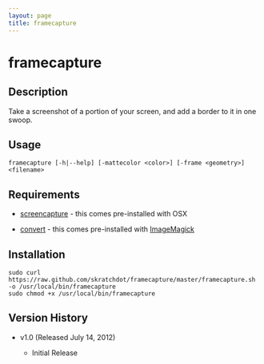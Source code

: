 ```yaml
---
layout: page
title: framecapture
---
```

# framecapture #

## Description ##

Take a screenshot of a portion of your screen, and add
a border to it in one swoop.


## Usage ##

    framecapture [-h|--help] [-mattecolor <color>] [-frame <geometry>] <filename>


## Requirements ##

- [screencapture](http://guides.macrumors.com/screencapture) - this comes pre-installed with OSX

- [convert](http://www.imagemagick.org/script/convert.php) - this comes pre-installed
  with [ImageMagick](http://www.imagemagick.org/)


## Installation ##

    sudo curl https://raw.github.com/skratchdot/framecapture/master/framecapture.sh -o /usr/local/bin/framecapture
    sudo chmod +x /usr/local/bin/framecapture


## Version History ##

- v1.0 (Released July 14, 2012)

  - Initial Release

